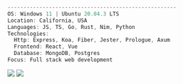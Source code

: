 ```ts
-----------------------------------------------------
OS: Windows 11 | Ubuntu 20.04.3 LTS
Location: California, USA
Languages: JS, TS, Go, Rust, Nim, Python
Technologies:
  Http: Express, Koa, Fiber, Jester, Prologue, Axum
  Frontend: React, Vue
  Database: MongoDB, Postgres
Focus: Full stack web development
```

![](https://github-readme-stats.vercel.app/api?username=ericarthurc&show_icons=true&theme=dark&line_height=40)
![](https://github-readme-stats.vercel.app/api/top-langs/?username=ericarthurc&hide=css,html,ejs,scss&theme=dark)

